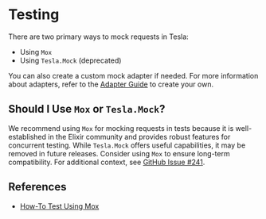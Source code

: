 # Testing

There are two primary ways to mock requests in Tesla:

- Using `Mox`
- Using `Tesla.Mock` (deprecated)

You can also create a custom mock adapter if needed. For more information about
adapters, refer to the [Adapter Guide](./3.adapter.md) to create your own.

## Should I Use `Mox` or `Tesla.Mock`?

We recommend using `Mox` for mocking requests in tests because it
is well-established in the Elixir community and provides robust features for
concurrent testing. While `Tesla.Mock` offers useful capabilities, it may be
removed in future releases. Consider using `Mox` to ensure long-term
compatibility.
For additional context, see [GitHub Issue #241](https://github.com/elixir-tesla/tesla/issues/241).

## References

- [How-To Test Using Mox](../howtos/test-using-mox.md)
